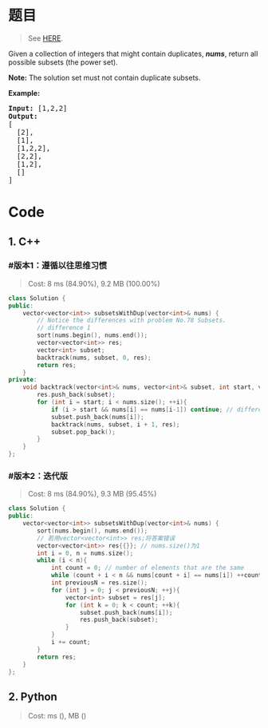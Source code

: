 # 题目

> See [HERE](https://leetcode.com/problems/subsets-ii/).

<div><p>Given a collection of integers that might contain duplicates, <strong><em>nums</em></strong>, return all possible subsets (the power set).</p>

<p><strong>Note:</strong> The solution set must not contain duplicate subsets.</p>

<p><strong>Example:</strong></p>

<pre><strong>Input:</strong> [1,2,2]
<strong>Output:</strong>
[
  [2],
  [1],
  [1,2,2],
  [2,2],
  [1,2],
  []
]
</pre>
</div>

# Code

## 1. C++

### #版本1：遵循以往思维习惯

> Cost: 8 ms (84.90%), 9.2 MB (100.00%)

```C++
class Solution {
public:
    vector<vector<int>> subsetsWithDup(vector<int>& nums) {
        // Notice the differences with problem No.78 Subsets.
        // difference 1
        sort(nums.begin(), nums.end());
        vector<vector<int>> res;
        vector<int> subset;
        backtrack(nums, subset, 0, res);
        return res;
    }
private:
    void backtrack(vector<int>& nums, vector<int>& subset, int start, vector<vector<int>>& res){
        res.push_back(subset);
        for (int i = start; i < nums.size(); ++i){
            if (i > start && nums[i] == nums[i-1]) continue; // difference 2
            subset.push_back(nums[i]);
            backtrack(nums, subset, i + 1, res);
            subset.pop_back();
        }
    }
};
```

### #版本2：迭代版

> Cost: 8 ms (84.90%), 9.3 MB (95.45%)

```C++
class Solution {
public:
    vector<vector<int>> subsetsWithDup(vector<int>& nums) {
        sort(nums.begin(), nums.end());
        // 若用vector<vector<int>> res;将答案错误
        vector<vector<int>> res{{}}; // nums.size()为1
        int i = 0, n = nums.size();
        while (i < n){
            int count = 0; // number of elements that are the same
            while (count + i < n && nums[count + i] == nums[i]) ++count;
            int previousN = res.size();
            for (int j = 0; j < previousN; ++j){
                vector<int> subset = res[j];
                for (int k = 0; k < count; ++k){
                    subset.push_back(nums[i]);
                    res.push_back(subset);
                }
            }
            i += count;
        }
        return res;
    }
};
```

## 2. Python

> Cost: ms (), MB ()

```python

```
